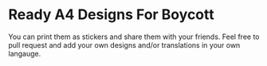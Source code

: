 # Ready A4 Designs For Boycott

You can print them as stickers and share them with your friends. Feel free to pull request and add your own designs and/or translations in your own langauge.
